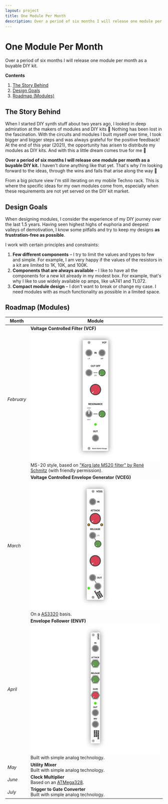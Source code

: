 ```yaml
---
layout: project
title: One Module Per Month
description: Over a period of six months I will release one module per month as a buyable DIY kit.
---
```


# One Module Per Month

Over a period of six months I will release one module per month as a buyable DIY kit.

**Contents**

1. [The Story Behind](#the-story-behind)
2. [Design Goals](#design-goals)
3. [Roadmap (Modules)](#roadmap-modules)

## The Story Behind

When I started DIY synth stuff about two years ago, I looked in deep admiration at the makers of modules and DIY kits 🤩 Nothing has been lost in the fascination. With the circuits and modules I built myself over time, I took bigger and bigger steps and was always grateful for the positive feedback! At the end of this year (2021), the opportunity has arisen to distribute my modules as DIY kits. And with this a little dream comes true for me 🦄

**Over a period of six months I will release one module per month as a buyable DIY kit.** I haven't done anything like that yet. That's why I'm looking forward to the ideas, through the wins and fails that arise along the way 💪

From a big picture view I'm still iterating on my mobile Techno rack. This is where the specific ideas for my own modules come from, especially when these requirements are not yet served on the DIY kit market.

## Design Goals

When designing modules, I consider the experience of my DIY journey over the last 1.5 years. Having seen highest highs of euphoria and deepest valleys of demotivation, I know some pitfalls and try to keep my designs **as frustration-free as possible**.

I work with certain principles and constraints:

1. **Few different components** – I try to limit the values and types to few and simple. For example, I am very happy if the values of the resistors in a kit are limited to 1K, 10K, and 100K.
2. **Components that are always available** – I like to have all the components for a new kit already in my modest box. For example, that's why I like to use widely available op amps, like uA741 and TL072.
3. **Compact module design** – I don't want to break or change my case. I need modules with as much functionality as possible in a limited space.

## Roadmap (Modules)

| Month      | Module                                                       |
| ---------- | ------------------------------------------------------------ |
| *February* | **Voltage Controlled Filter (VCF)**<br />![](Bumm-Bumm-Garage-Voltage-Controlled-Filter.png)<br />MS-20 style, based on ["Korg late MS20 filter" by René Schmitz](https://www.schmitzbits.de/ms20.html) (with friendly permission). |
| *March*    | **Voltage Controlled Envelope Generator (VCEG)**<br />![](Bumm-Bumm-Garage-Voltage-Controlled-Envelope-Generator.png)<br />On a [AS3320](https://www.alfarzpp.lv/eng/sc/AS3320.php) basis. |
| *April*    | **Envelope Follower (ENVF)**<br />![](Bumm-Bumm-Garage-Envelope-Follower.png)<br />Built with simple analog technology. |
| *May*      | **Utility Mixer**<br />Built with simple analog technology.  |
| *June*     | **Clock Multiplier**<br />Based on an [ATMega328](https://en.wikipedia.org/wiki/ATmega328). |
| *July*     | **Trigger to Gate Converter**<br />Built with simple analog technology. |